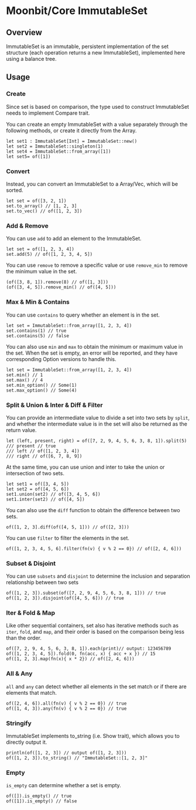 # Moonbit/Core ImmutableSet

## Overview

ImmutableSet is an immutable, persistent implementation of the set structure (each operation returns a new ImmutableSet), implemented here using a balance tree.

## Usage

### Create

Since set is based on comparison, the type used to construct ImmutableSet needs to implement Compare trait.

You can create an empty ImmutableSet with a value separately through the following methods, or create it directly from the Array.

```moonbit
let set1 : ImmutableSet[Int] = ImmutableSet::new()
let set2 = ImmutableSet::singleton(1)
let set4 = ImmutableSet::from_array([1])
let set5= of([1])
```

### Convert

Instead, you can convert an ImmutableSet to a Array/Vec, which will be sorted.

```moonbit
let set = of([3, 2, 1])
set.to_array() // [1, 2, 3]
set.to_vec() // of([1, 2, 3])
```

### Add & Remove

You can use `add` to add an element to the ImmutableSet.

```moonbit
let set = of([1, 2, 3, 4])
set.add(5) // of([1, 2, 3, 4, 5])
```

You can use `remove` to remove a specific value or use `remove_min` to remove the minimum value in the set.

```moonbit
(of([3, 8, 1]).remove(8) // of([1, 3]))
(of([3, 4, 5]).remove_min() // of([4, 5]))
```

### Max & Min & Contains

You can use `contains` to query whether an element is in the set.

```moonbit
let set = ImmutableSet::from_array([1, 2, 3, 4])
set.contains(1) // true
set.contains(5) // false
```

You can also use `min` and `max` to obtain the minimum or maximum value in the set. When the set is empty, an error will be reported, and they have corresponding Option versions to handle this.

```moonbit
let set = ImmutableSet::from_array([1, 2, 3, 4])
set.min() // 1
set.max() // 4
set.min_option() // Some(1)
set.max_option() // Some(4)
```

### Split & Union & Inter & Diff & Filter

You can provide an intermediate value to divide a set into two sets by `split`, and whether the intermediate value is in the set will also be returned as the return value.

```moonbit
let (left, present, right) = of([7, 2, 9, 4, 5, 6, 3, 8, 1]).split(5)
/// present // true
/// left // of([1, 2, 3, 4])
/// right // of([6, 7, 8, 9])
```

At the same time, you can use union and inter to take the union or intersection of two sets.

```moonbit
let set1 = of([3, 4, 5])
let set2 = of([4, 5, 6])
set1.union(set2) // of([3, 4, 5, 6])
set1.inter(set2) // of([4, 5])
```

You can also use the `diff` function to obtain the difference between two sets.

```moonbit
of([1, 2, 3].diff(of([4, 5, 1])) // of([2, 3]))
```

You can use `filter` to filter the elements in the set.

```moonbit
of([1, 2, 3, 4, 5, 6].filter(fn(v) { v % 2 == 0}) // of([2, 4, 6]))
```

### Subset & Disjoint

You can use `subsets` and `disjoint` to determine the inclusion and separation relationship between two sets

```moonbit
of([1, 2, 3]).subset(of([7, 2, 9, 4, 5, 6, 3, 8, 1])) // true
of([1, 2, 3]).disjoint(of([4, 5, 6])) // true
```

### Iter & Fold & Map

Like other sequential containers, set also has iterative methods such as `iter`, `fold`, and `map`, and their order is based on the comparison being less than the order.

```moonbit
of([7, 2, 9, 4, 5, 6, 3, 8, 1]).each(print)// output: 123456789
of([1, 2, 3, 4, 5]).fold(0, fn(acc, x) { acc + x }) // 15
of([1, 2, 3].map(fn(x){ x * 2}) // of([2, 4, 6]))
```

### All & Any

`all` and `any` can detect whether all elements in the set match or if there are elements that match.

```moonbit
of([2, 4, 6]).all(fn(v) { v % 2 == 0}) // true
of([1, 4, 3]).any(fn(v) { v % 2 == 0}) // true
```

### Stringify

ImmutableSet implements to_string (i.e. Show trait), which allows you to directly output it.

```moonbit
println(of([1, 2, 3]) // output of([1, 2, 3]))
of([1, 2, 3]).to_string() // "ImmutableSet::[1, 2, 3]"
```

### Empty

`is_empty` can determine whether a set is empty.

```moonbit
of([]).is_empty() // true
of([1]).is_empty() // false
```
